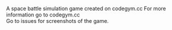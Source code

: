 A space battle simulation game created on codegym.cc For more information go to codegym.cc</br>
Go to issues for screenshots of the game.

